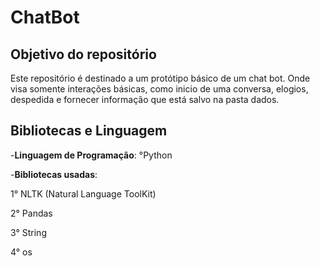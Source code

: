 # ChatBot

## Objetivo do repositório
 Este repositório é destinado a um protótipo básico de um chat bot.
 Onde visa somente interações básicas, como inicio de uma conversa,
 elogios, despedida e fornecer informação que está salvo na pasta dados.

## Bibliotecas e Linguagem
-**Linguagem de Programação**: °Python

-**Bibliotecas usadas**:

1° NLTK (Natural Language ToolKit)

2° Pandas

3° String

4° os
